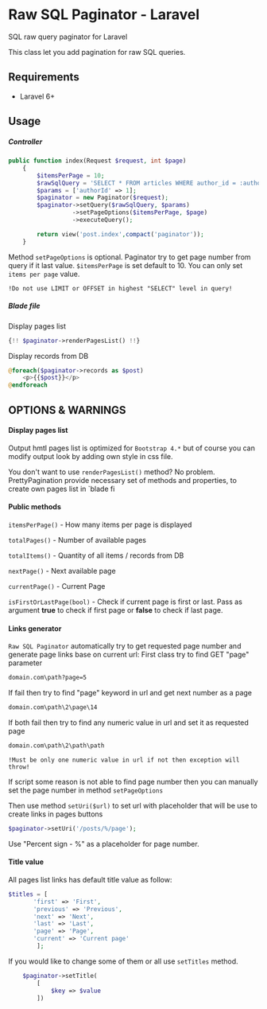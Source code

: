 # Raw SQL Paginator - Laravel
SQL raw query paginator for Laravel

This class let you add pagination for raw SQL queries. 

## Requirements

* Laravel 6+

## Usage

##### Controller

```php
public function index(Request $request, int $page)
    {
        $itemsPerPage = 10;
        $rawSqlQuery = 'SELECT * FROM articles WHERE author_id = :authorId';
        $params = ['authorId' => 1]; 
        $paginator = new Paginator($request);
        $paginator->setQuery($rawSqlQuery, $params)
                  ->setPageOptions($itemsPerPage, $page)
                  ->executeQuery();

        return view('post.index',compact('paginator'));
    }
```
Method `setPageOptions` is optional. Paginator try to get page number from query if it last value.
`$itemsPerPage` is set default to 10. You can only set `items per page` value.

`!Do not use LIMIT or OFFSET in highest "SELECT" level in query!`

##### Blade file
Display pages list
```php
{!! $paginator->renderPagesList() !!}
```
Display records from DB


```php
@foreach($paginator->records as $post)
    <p>{{$post}}</p>
@endforeach
```

## OPTIONS & WARNINGS

#### Display pages list


Output hmtl pages list is optimized for `Bootstrap 4.*` but of course you can modify output look by adding own style in css file.

You don't want to use `renderPagesList()` method? No problem.
PrettyPagination provide necessary set of methods and properties, to create own pages list in `blade fi

#### Public methods 
`` itemsPerPage() `` - How many items per page is displayed

``totalPages()`` - Number of available pages

``totalItems()`` - Quantity of all items / records from DB

``nextPage()``  - Next available page

``currentPage()`` - Current Page

``isFirstOrLastPage(bool)`` - Check if current page is first or last. Pass as argument **true** to check if first page or **false** to check if last page.

#### Links generator
`Raw SQL Paginator` automatically try to get requested page number and generate page links base on current url:
First class try to find GET "page" parameter
```html
domain.com\path?page=5
```

If fail then try to find "page" keyword in url and get next number as a page

```html
domain.com\path\2\page\14
```
If both fail then try to find any numeric value in url and set it as requested page

```html
domain.com\path\2\path\path
```
`!Must be only one numeric value in url if not then exception will throw!`

If script some reason is not able to find page number then you can manually set the page number in method `setPageOptions`

Then use method `setUri($url)` to set url with placeholder that will be use to create links in pages buttons


```php
$paginator->setUri('/posts/%/page');

```

Use "Percent sign - %" as a placeholder for page number.

#### Title value

All pages list links has default title value as follow:

```php
$titles = [
       'first' => 'First',
       'previous' => 'Previous',
       'next' => 'Next',
       'last' => 'Last',
       'page' => 'Page',
       'current' => 'Current page'
        ];
```

If you would like to change some of them or all use `setTitles` method.

```php
    $paginator->setTitle(
        [
            $key => $value
        ])
```
